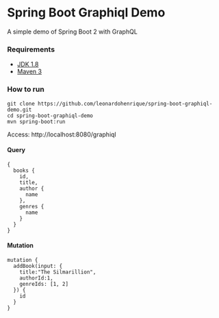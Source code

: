 # Spring Boot Graphiql Demo
A simple demo of Spring Boot 2 with GraphQL

### Requirements 

- [JDK 1.8](http://www.oracle.com/technetwork/java/javase/downloads/jdk8-downloads-2133151.html)
- [Maven 3](https://maven.apache.org)

### How to run

```
git clone https://github.com/leonardohenrique/spring-boot-graphiql-demo.git
cd spring-boot-graphiql-demo
mvn spring-boot:run
```

Access: http://localhost:8080/graphiql

#### Query

```
{
  books {
    id,
    title,
    author {
      name
    },
    genres {
      name
    }
  }
}
```

#### Mutation

```
mutation {
  addBook(input: {
    title:"The Silmarillion",
    authorId:1,
    genreIds: [1, 2]
  }) {
    id
  }
}
```
